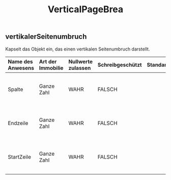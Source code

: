 ﻿---
title: VerticalPageBrea
second_title: Aspose.Cells Cloud Documen
type: docs
url: /de/specification/model/verticalpagebreak/
description: "Aspose.Cells Cloud-Modellspezifikation: VerticalPageBreak. Müheloses Bearbeiten von Excel und anderen Tabellenkalkulationsdokumenten mit Funktionen wie Öffnen, Generieren, Bearbeiten, Teilen, Zusammenführen, Vergleichen und Konvertieren"
kwords: Excel, Office, Tabellenkalkulation, Cloud REST API, VerticalPageBreak
weight: 50
---
## **vertikalerSeitenumbruch**

 Kapselt das Objekt ein, das einen vertikalen Seitenumbruch darstellt.

| Name des Anwesens| Art der Immobilie| Nullwerte zulassen| Schreibgeschützt| Standardwert| Beschreibung|
|:- |:- |:- |:- |:- |:- |
| Spalte| Ganze Zahl| WAHR| FALSCH|| Ruft den Spaltenindex des vertikalen Seitenumbruchs ab.|
| Endzeile| Ganze Zahl| WAHR| FALSCH|| Ruft den Endzeilenindex des vertikalen Seitenumbruchs ab.|
| StartZeile| Ganze Zahl| WAHR| FALSCH|| Ruft den Startzeilenindex des vertikalen Seitenumbruchs ab.|

